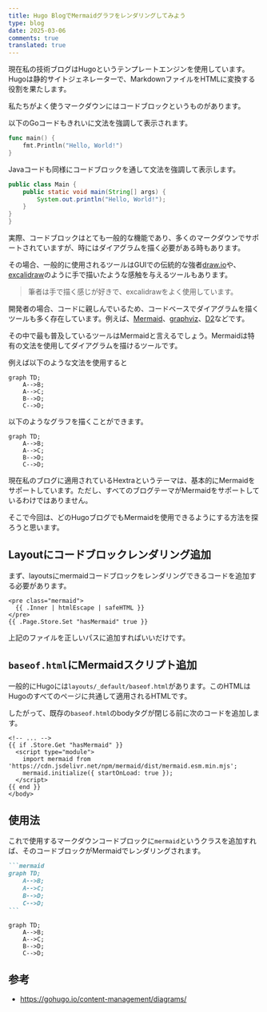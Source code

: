 ```yaml
---
title: Hugo BlogでMermaidグラフをレンダリングしてみよう
type: blog
date: 2025-03-06
comments: true
translated: true
---
```

現在私の技術ブログはHugoというテンプレートエンジンを使用しています。Hugoは静的サイトジェネレーターで、MarkdownファイルをHTMLに変換する役割を果たします。

私たちがよく使うマークダウンにはコードブロックというものがあります。

以下のGoコードもきれいに文法を強調して表示されます。
```go
func main() {
	fmt.Println("Hello, World!")
}
```

Javaコードも同様にコードブロックを通して文法を強調して表示します。
```java
public class Main {
    public static void main(String[] args) {
        System.out.println("Hello, World!");
    }
}
}
```

実際、コードブロックはとても一般的な機能であり、多くのマークダウンでサポートされていますが、時にはダイアグラムを描く必要がある時もあります。

その場合、一般的に使用されるツールはGUIでの伝統的な強者[draw.io](https://draw.io)や、[excalidraw](https://excalidraw.com/)のように手で描いたような感触を与えるツールもあります。
> 筆者は手で描く感じが好きで、excalidrawをよく使用しています。

開発者の場合、コードに親しんでいるため、コードベースでダイアグラムを描くツールも多く存在しています。例えば、[Mermaid](https://mermaid-js.github.io/mermaid/#/)、[graphviz](https://graphviz.org/)、[D2](https://d2lang.com/)などです。

その中で最も普及しているツールはMermaidと言えるでしょう。Mermaidは特有の文法を使用してダイアグラムを描けるツールです。

例えば以下のような文法を使用すると
```
graph TD;
    A-->B;
    A-->C;
    B-->D;
    C-->D;
```

以下のようなグラフを描くことができます。
```mermaid
graph TD;
    A-->B;
    A-->C;
    B-->D;
    C-->D;
```

現在私のブログに適用されているHextraというテーマは、基本的にMermaidをサポートしています。ただし、すべてのブログテーマがMermaidをサポートしているわけではありません。

そこで今回は、どのHugoブログでもMermaidを使用できるようにする方法を探ろうと思います。

## Layoutにコードブロックレンダリング追加
まず、layoutsにmermaidコードブロックをレンダリングできるコードを追加する必要があります。

```html{filename="layouts/_default/_markup/render-codeblock-mermaid.html"}
<pre class="mermaid">
  {{ .Inner | htmlEscape | safeHTML }}
</pre>
{{ .Page.Store.Set "hasMermaid" true }}
```
上記のファイルを正しいパスに追加すればいいだけです。

## `baseof.html`にMermaidスクリプト追加
一般的にHugoには`layouts/_default/baseof.html`があります。このHTMLはHugoのすべてのページに共通して適用されるHTMLです。

したがって、既存の`baseof.html`のbodyタグが閉じる前に次のコードを追加します。
```html{filename="layouts/_default/baseof.html"}
<!-- ... -->
{{ if .Store.Get "hasMermaid" }}
  <script type="module">
    import mermaid from 'https://cdn.jsdelivr.net/npm/mermaid/dist/mermaid.esm.min.mjs';
    mermaid.initialize({ startOnLoad: true });
  </script>
{{ end }}
</body>
```

## 使用法
これで使用するマークダウンコードブロックに`mermaid`というクラスを追加すれば、そのコードブロックがMermaidでレンダリングされます。

````markdown
```mermaid
graph TD;
    A-->B;
    A-->C;
    B-->D;
    C-->D;
```
````

```mermaid
graph TD;
    A-->B;
    A-->C;
    B-->D;
    C-->D;
```

## 参考
- https://gohugo.io/content-management/diagrams/
